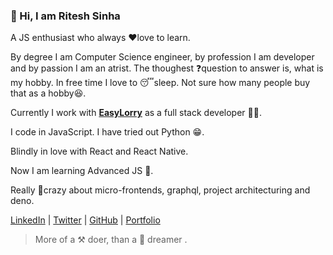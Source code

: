 ### 👋 Hi, I am Ritesh Sinha 

A JS enthusiast who always ♥️love to learn. 

By degree I am Computer Science engineer, by profession I am developer and by passion I am an atrist. The thoughest ❓question to answer is, what is my hobby. In free time I love to 😴sleep. Not sure how many people buy that as a hobby😆. 

Currently I work with **[EasyLorry](http://www.easylr.com/)** as a full stack developer 👨‍💻.

I code in JavaScript. I have tried out Python 😁.

Blindly in love with React and React Native.

Now I am learning Advanced JS 🖖.

Really 🤯crazy about micro-frontends, graphql, project architecturing and deno.

[LinkedIn](https://www.linkedin.com/in/ritesh-kumar-sinha-897735101/) | [Twitter](https://twitter.com/Riteshsinha14Rs) | [GitHub](https://github.com/rio14) | [Portfolio](http://codermonk.netlify.com/)

> More of a ⚒️ doer, than a 🌈 dreamer  .

